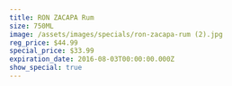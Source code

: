```yaml
---
title: RON ZACAPA Rum
size: 750ML
image: /assets/images/specials/ron-zacapa-rum (2).jpg
reg_price: $44.99
special_price: $33.99
expiration_date: 2016-08-03T00:00:00.000Z
show_special: true
---
```



